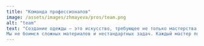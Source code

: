 ```yaml
---
title: "Команда профессионалов"
image: /assets/images/zhmayeva/pros/team.png
alt: "team"
text: "Создание одежды — это искусство, требующее не только мастерства, но и абсолютной отдачи. Наша команда — это виртуозы своего дела.
Мы не боимся сложных материалов и нестандартных задач. Каждый мастер по-своему уникален, поэтому наш спектр услуг настолько разнообразен: от пришивания пуговицы до пошива на бортовке по технологии bespoke."
---
```

